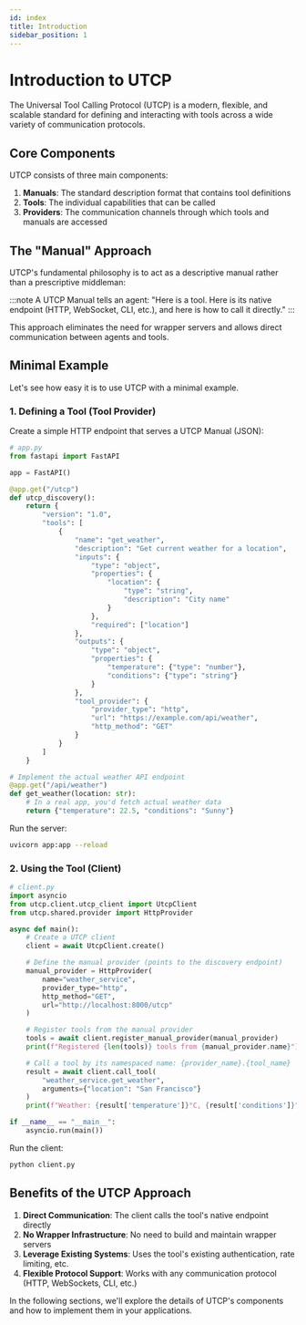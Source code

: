 ```yaml
---
id: index
title: Introduction
sidebar_position: 1
---
```


# Introduction to UTCP

The Universal Tool Calling Protocol (UTCP) is a modern, flexible, and scalable standard for defining and interacting with tools across a wide variety of communication protocols.

## Core Components

UTCP consists of three main components:

1. **Manuals**: The standard description format that contains tool definitions
2. **Tools**: The individual capabilities that can be called
3. **Providers**: The communication channels through which tools and manuals are accessed

## The "Manual" Approach

UTCP's fundamental philosophy is to act as a descriptive manual rather than a prescriptive middleman:

:::note
A UTCP Manual tells an agent: "Here is a tool. Here is its native endpoint (HTTP, WebSocket, CLI, etc.), and here is how to call it directly."
:::

This approach eliminates the need for wrapper servers and allows direct communication between agents and tools.

## Minimal Example

Let's see how easy it is to use UTCP with a minimal example.

### 1. Defining a Tool (Tool Provider)

Create a simple HTTP endpoint that serves a UTCP Manual (JSON):

```python
# app.py
from fastapi import FastAPI

app = FastAPI()

@app.get("/utcp")
def utcp_discovery():
    return {
        "version": "1.0",
        "tools": [
            {
                "name": "get_weather",
                "description": "Get current weather for a location",
                "inputs": {
                    "type": "object",
                    "properties": {
                        "location": {
                            "type": "string",
                            "description": "City name"
                        }
                    },
                    "required": ["location"]
                },
                "outputs": {
                    "type": "object",
                    "properties": {
                        "temperature": {"type": "number"},
                        "conditions": {"type": "string"}
                    }
                },
                "tool_provider": {
                    "provider_type": "http",
                    "url": "https://example.com/api/weather",
                    "http_method": "GET"
                }
            }
        ]
    }

# Implement the actual weather API endpoint
@app.get("/api/weather")
def get_weather(location: str):
    # In a real app, you'd fetch actual weather data
    return {"temperature": 22.5, "conditions": "Sunny"}
```

Run the server:

```bash
uvicorn app:app --reload
```

### 2. Using the Tool (Client)

```python
# client.py
import asyncio
from utcp.client.utcp_client import UtcpClient
from utcp.shared.provider import HttpProvider

async def main():
    # Create a UTCP client
    client = await UtcpClient.create()

    # Define the manual provider (points to the discovery endpoint)
    manual_provider = HttpProvider(
        name="weather_service",
        provider_type="http",
        http_method="GET",
        url="http://localhost:8000/utcp"
    )

    # Register tools from the manual provider
    tools = await client.register_manual_provider(manual_provider)
    print(f"Registered {len(tools)} tools from {manual_provider.name}")

    # Call a tool by its namespaced name: {provider_name}.{tool_name}
    result = await client.call_tool(
        "weather_service.get_weather", 
        arguments={"location": "San Francisco"}
    )
    print(f"Weather: {result['temperature']}°C, {result['conditions']}")

if __name__ == "__main__":
    asyncio.run(main())
```

Run the client:

```bash
python client.py
```

## Benefits of the UTCP Approach

1. **Direct Communication**: The client calls the tool's native endpoint directly
2. **No Wrapper Infrastructure**: No need to build and maintain wrapper servers
3. **Leverage Existing Systems**: Uses the tool's existing authentication, rate limiting, etc.
4. **Flexible Protocol Support**: Works with any communication protocol (HTTP, WebSockets, CLI, etc.)

In the following sections, we'll explore the details of UTCP's components and how to implement them in your applications.
